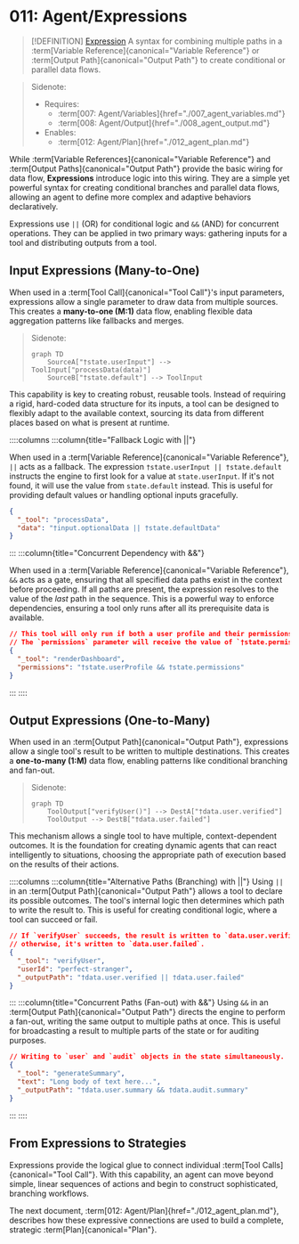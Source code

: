 # 011: Agent/Expressions

> [!DEFINITION] [Expression](./000_glossary.md)
> A syntax for combining multiple paths in a :term[Variable Reference]{canonical="Variable Reference"} or :term[Output Path]{canonical="Output Path"} to create conditional or parallel data flows.

> Sidenote:
>
> - Requires:
>   - :term[007: Agent/Variables]{href="./007_agent_variables.md"}
>   - :term[008: Agent/Output]{href="./008_agent_output.md"}
> - Enables:
>   - :term[012: Agent/Plan]{href="./012_agent_plan.md"}

While :term[Variable References]{canonical="Variable Reference"} and :term[Output Paths]{canonical="Output Path"} provide the basic wiring for data flow, **Expressions** introduce logic into this wiring. They are a simple yet powerful syntax for creating conditional branches and parallel data flows, allowing an agent to define more complex and adaptive behaviors declaratively.

Expressions use `||` (OR) for conditional logic and `&&` (AND) for concurrent operations. They can be applied in two primary ways: gathering inputs for a tool and distributing outputs from a tool.

## Input Expressions (Many-to-One)

When used in a :term[Tool Call]{canonical="Tool Call"}'s input parameters, expressions allow a single parameter to draw data from multiple sources. This creates a **many-to-one (M:1)** data flow, enabling flexible data aggregation patterns like fallbacks and merges.

> Sidenote:
>
> ```mermaid
> graph TD
>     SourceA["†state.userInput"] --> ToolInput["processData(data)"]
>     SourceB["†state.default"] --> ToolInput
> ```

This capability is key to creating robust, reusable tools. Instead of requiring a rigid, hard-coded data structure for its inputs, a tool can be designed to flexibly adapt to the available context, sourcing its data from different places based on what is present at runtime.

::::columns
:::column{title="Fallback Logic with ||"}

When used in a :term[Variable Reference]{canonical="Variable Reference"}, `||` acts as a fallback. The expression `†state.userInput || †state.default` instructs the engine to first look for a value at `state.userInput`. If it's not found, it will use the value from `state.default` instead. This is useful for providing default values or handling optional inputs gracefully.

```json
{
  "_tool": "processData",
  "data": "†input.optionalData || †state.defaultData"
}
```

:::
:::column{title="Concurrent Dependency with &&"}

When used in a :term[Variable Reference]{canonical="Variable Reference"}, `&&` acts as a gate, ensuring that all specified data paths exist in the context before proceeding. If all paths are present, the expression resolves to the value of the _last_ path in the sequence. This is a powerful way to enforce dependencies, ensuring a tool only runs after all its prerequisite data is available.

```json
// This tool will only run if both a user profile and their permissions are loaded.
// The `permissions` parameter will receive the value of `†state.permissions`.
{
  "_tool": "renderDashboard",
  "permissions": "†state.userProfile && †state.permissions"
}
```

:::
::::

## Output Expressions (One-to-Many)

When used in an :term[Output Path]{canonical="Output Path"}, expressions allow a single tool's result to be written to multiple destinations. This creates a **one-to-many (1:M)** data flow, enabling patterns like conditional branching and fan-out.

> Sidenote:
>
> ```mermaid
> graph TD
>     ToolOutput["verifyUser()"] --> DestA["†data.user.verified"]
>     ToolOutput --> DestB["†data.user.failed"]
> ```

This mechanism allows a single tool to have multiple, context-dependent outcomes. It is the foundation for creating dynamic agents that can react intelligently to situations, choosing the appropriate path of execution based on the results of their actions.

::::columns
:::column{title="Alternative Paths (Branching) with ||"}
Using `||` in an :term[Output Path]{canonical="Output Path"} allows a tool to declare its possible outcomes. The tool's internal logic then determines which path to write the result to. This is useful for creating conditional logic, where a tool can succeed or fail.

```json
// If `verifyUser` succeeds, the result is written to `data.user.verified`;
// otherwise, it's written to `data.user.failed`.
{
  "_tool": "verifyUser",
  "userId": "perfect-stranger",
  "_outputPath": "†data.user.verified || †data.user.failed"
}
```

:::
:::column{title="Concurrent Paths (Fan-out) with &&"}
Using `&&` in an :term[Output Path]{canonical="Output Path"} directs the engine to perform a fan-out, writing the same output to multiple paths at once. This is useful for broadcasting a result to multiple parts of the state or for auditing purposes.

```json
// Writing to `user` and `audit` objects in the state simultaneously.
{
  "_tool": "generateSummary",
  "text": "Long body of text here...",
  "_outputPath": "†data.user.summary && †data.audit.summary"
}
```

:::
::::

## From Expressions to Strategies

Expressions provide the logical glue to connect individual :term[Tool Calls]{canonical="Tool Call"}. With this capability, an agent can move beyond simple, linear sequences of actions and begin to construct sophisticated, branching workflows.

The next document, :term[012: Agent/Plan]{href="./012_agent_plan.md"}, describes how these expressive connections are used to build a complete, strategic :term[Plan]{canonical="Plan"}.
